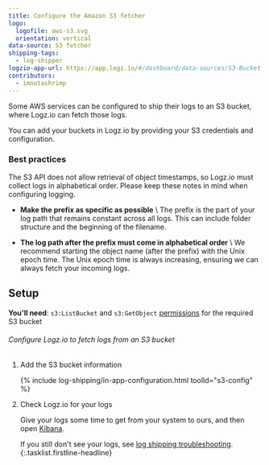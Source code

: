 ```yaml
---
title: Configure the Amazon S3 fetcher
logo:
  logofile: aws-s3.svg
  orientation: vertical
data-source: S3 fetcher
shipping-tags:
  - log-shipper
logzio-app-url: https://app.logz.io/#/dashboard/data-sources/S3-Bucket
contributors:
  - imnotashrimp
---
```


Some AWS services can be configured to ship their logs to an S3 bucket,
where Logz.io can fetch those logs.

You can add your buckets in Logz.io by providing your S3 credentials and configuration.

### Best practices

The S3 API does not allow retrieval of object timestamps, so Logz.io must collect logs in alphabetical order.
Please keep these notes in mind when configuring logging.

* **Make the prefix as specific as possible** \\
  The prefix is the part of your log path that remains constant across all logs.
  This can include folder structure and the beginning of the filename.

* **The log path after the prefix must come in alphabetical order** \\
  We recommend starting the object name (after the prefix) with the Unix epoch time.
  The Unix epoch time is always increasing, ensuring we can always fetch your incoming logs.

## Setup

**You'll need**: `s3:ListBucket` and `s3:GetObject` [permissions](https://support.logz.io/hc/en-us/articles/209486129-Troubleshooting-AWS-IAM-Configuration-for-retrieving-logs-from-a-S3-Bucket) for the required S3 bucket

###### Configure Logz.io to fetch logs from an S3 bucket

1.  Add the S3 bucket information

    <!-- logzio-inject:s3-config -->

    {% include log-shipping/in-app-configuration.html toolId="s3-config" %}

2.  Check Logz.io for your logs

    Give your logs some time to get from your system to ours, and then open [Kibana](https://app.logz.io/#/dashboard/kibana).

    If you still don't see your logs, see [log shipping troubleshooting]({{site.baseurl}}/user-guide/log-shipping/log-shipping-troubleshooting.html).
{:.tasklist.firstline-headline}
